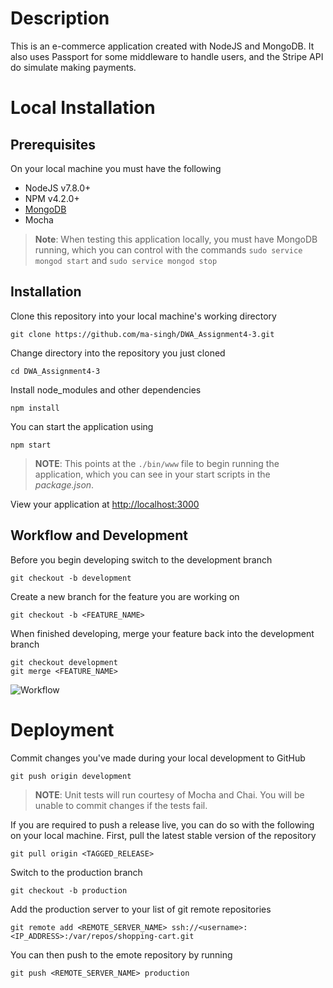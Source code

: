# Description

This is an e-commerce application created with NodeJS and MongoDB. It also uses Passport for some middleware to handle users, and the Stripe API do simulate making payments.

# Local Installation

## Prerequisites

On your local machine you must have the following
* NodeJS v7.8.0+
* NPM v4.2.0+
* [MongoDB](https://docs.mongodb.com/manual/tutorial/install-mongodb-on-ubuntu/)
* Mocha

> **Note**: When testing this application locally, you must have MongoDB running, which you can control with the commands `sudo service mongod start` and `sudo service mongod stop`

## Installation

Clone this repository into your local machine's working directory
```
git clone https://github.com/ma-singh/DWA_Assignment4-3.git
```

Change directory into the repository you just cloned
```
cd DWA_Assignment4-3
```

Install node_modules and other dependencies
```
npm install
```

You can start the application using
```
npm start
```
> **NOTE**: This points at the `./bin/www` file to begin running the application, which you can see in your start scripts in the *package.json*.

View your application at [http://localhost:3000](http://localhost:3000)

## Workflow and Development

Before you begin developing switch to the development branch
```
git checkout -b development
```

Create a new branch for the feature you are working on
```
git checkout -b <FEATURE_NAME>
```

When finished developing, merge your feature back into the development branch
```
git checkout development
git merge <FEATURE_NAME>
```

![Workflow](http://i.imgur.com/f2drHGV.jpg)

# Deployment

Commit changes you've made during your local development to GitHub
```
git push origin development
```

> **NOTE**: Unit tests will run courtesy of Mocha and Chai. You will be unable to commit changes if the tests fail.

If you are required to push a release live, you can do so with the following on your local machine. First, pull the latest stable version of the repository
```
git pull origin <TAGGED_RELEASE>
```

Switch to the production branch
```
git checkout -b production
```

Add the production server to your list of git remote repositories
```
git remote add <REMOTE_SERVER_NAME> ssh://<username>:<IP_ADDRESS>:/var/repos/shopping-cart.git
```

You can then push to the emote repository by running
```
git push <REMOTE_SERVER_NAME> production
```
